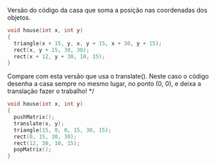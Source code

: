 Versão do código da casa que soma a posição nas coordenadas dos objetos.

```pde
void house(int x, int y)
{
  triangle(x + 15, y, x, y + 15, x + 30, y + 15);
  rect(x, y + 15, 30, 30);
  rect(x + 12, y + 30, 10, 15);
}
```

Compare com esta versão que usa o translate(). Neste caso o código desenha a casa sempre no mesmo lugar, no ponto (0, 0), e deixa a translação fazer o trabalho! */

```pde
void house(int x, int y) 
{
  pushMatrix();
  translate(x, y);
  triangle(15, 0, 0, 15, 30, 15);
  rect(0, 15, 30, 30);
  rect(12, 30, 10, 15);
  popMatrix();
}
```
